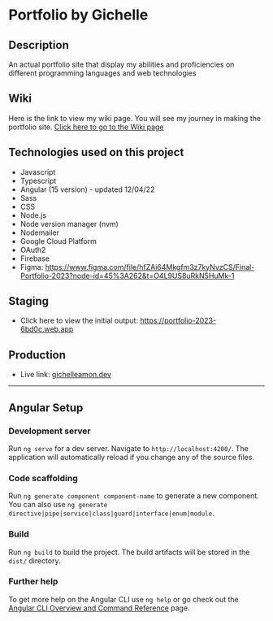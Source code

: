 # Portfolio by Gichelle

## Description
An actual portfolio site that display my abilities and proficiencies on different programming languages and web technologies

## Wiki
Here is the link to view my wiki page. You will see my journey in making the portfolio site. [Click here to go to the Wiki page](https://github.com/ChelleAmon/Portfolio-2023/wiki)

## Technologies used on this project
* Javascript
* Typescript
* Angular (15 version) - updated 12/04/22
* Sass
* CSS
* Node.js
* Node version manager (nvm)
* Nodemailer
* Google Cloud Platform
* OAuth2
* Firebase
* Figma: https://www.figma.com/file/hfZAi64Mkgfm3z7kyNvzCS/Final-Portfolio-2023?node-id=45%3A262&t=O4L9US8uRkN5HuMk-1

## Staging
* Click here to view the initial output: https://portfolio-2023-6bd0c.web.app

## Production
* Live link: [gichelleamon.dev]('gichelleamon.dev)

_______________________
## Angular Setup

### Development server

Run `ng serve` for a dev server. Navigate to `http://localhost:4200/`. The application will automatically reload if you change any of the source files.

### Code scaffolding

Run `ng generate component component-name` to generate a new component. You can also use `ng generate directive|pipe|service|class|guard|interface|enum|module`.

### Build

Run `ng build` to build the project. The build artifacts will be stored in the `dist/` directory.

### Further help

To get more help on the Angular CLI use `ng help` or go check out the [Angular CLI Overview and Command Reference](https://angular.io/cli) page.
